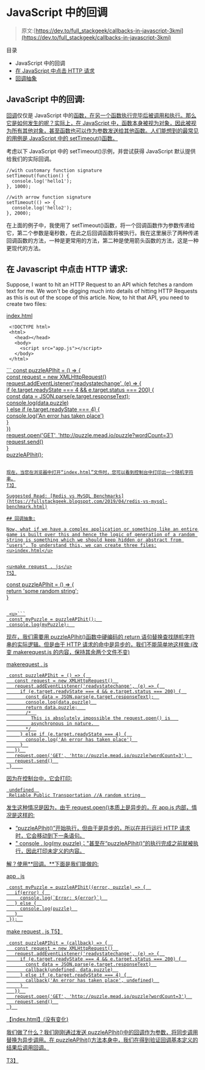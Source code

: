 # JavaScript 中的回调

> 原文:[https://dev.to/full_stackgeek/callbacks-in-javascript-3kmi](https://dev.to/full_stackgeek/callbacks-in-javascript-3kmi)

目录

*   JavaScript 中的回调
*   [在 JavaScript 中点击 HTTP 请求](https://fullstackgeek.blogspot.com/2019/02/asynchronous-javascript-explained-for-beginners.html#HittingHTTPRequests)
*   [回调抽象](https://fullstackgeek.blogspot.com/2019/02/asynchronous-javascript-explained-for-beginners.html#CallbackAbstraction)

## JavaScript 中的回调:

[回调](https://fullstackgeek.blogspot.com/2019/02/asynchronous-javascript-explained-for-beginners.html#Callbacks)仅仅是 JavaScript 中的[函数，在另一个函数执行完毕后被调用和执行。那么它是如何发生的呢？实际上，在 JavaScript 中，函数本身被视为对象，因此被视为所有其他对象，甚至函数也可以作为参数发送给其他函数。人们能想到的最常见的用例是 JavaScript 中的 setTimeout()函数。](https://fullstackgeek.blogspot.com/2019/01/functions-in-javascript.html) 

考虑以下 JavaScript 中的 setTimeout()示例，并尝试获得 JavaScript 默认提供给我们的实际回调。

```
//with customary function signature  
setTimeout(function() {  
  console.log('hello1');  
}, 1000);  

//with arrow function signature  
setTimeout(() => {  
  console.log('hello2');  
}, 2000);  

```

在上面的例子中，我使用了 setTimeout()函数，将一个回调函数作为参数传递给它，第二个参数是毫秒数，在此之后回调函数将被执行。我在这里展示了两种传递回调函数的方法，一种是更常用的方法，第二种是使用箭头函数的方法，这是一种更现代的方法。

## 在 Javascript 中点击 HTTP 请求:

Suppose, I want to hit an HTTP Request to an API which fetches a random text for me. We won't be digging much into details of hitting HTTP Requests as this is out of the scope of this article.
Now, to hit that API, you need to create two files:

<u>index.html</u>

```
 <!DOCTYPE html>  
 <html>  
   <head></head>  
   <body>  
     <script src="app.js"></script>  
   </body>  
 </html>  

```

 <u>```
 const puzzleAPIhit = () => {  
   const request = new XMLHttpRequest()  
   request.addEventListener('readystatechange', (e) => {  
     if (e.target.readyState === 4 && e.target.status === 200) {  
       const data = JSON.parse(e.target.responseText);  
       console.log(data.puzzle)  
     } else if (e.target.readyState === 4) {  
       console.log('An error has taken place')  
     }  
   })  
   request.open('GET', 'http://puzzle.mead.io/puzzle?wordCount=3')  
   request.send()  
 }  
 puzzleAPIhit(); 

```

现在，当您在浏览器中打开“index.html”文件时，您可以看到控制台中打印出一个随机字符串。
T3】

Suggested Read: [Redis vs MySQL Benchmarks](https://fullstackgeek.blogspot.com/2019/04/redis-vs-mysql-benchmark.html)

## 回调抽象:

Now, what if we have a complex application or something like an entire game is built over this and hence the logic of generation of a random string is something which we should keep hidden or abstract from "users". To understand this, we can create three files:
<u>index.html</u>

```
 <!DOCTYPE html>  
 <html>  
   <body>  
     <script src="makerequest.js"></script>  
     <script src="app.js"></script>  
   </body>  
 </html> 

```

<u>make request . js</u>
T5】

```
 const puzzleAPIhit = () => {  
   return 'some random string';  
 }  

```

 <u>```
 const myPuzzle = puzzleAPIhit();  
 console.log(myPuzzle);  

```

现在，我们需要用 puzzleAPIhit()函数中硬编码的 return 语句替换查找随机字符串的实际逻辑。但是由于 HTTP 请求的命中是异步的，我们不能简单地这样做:(改变 makerequest.js 的内容，保持其余两个文件不变)

<u>makerequest . js</u>

```
 const puzzleAPIhit = () => {  
   const request = new XMLHttpRequest()  
   request.addEventListener('readystatechange', (e) => {  
     if (e.target.readyState === 4 && e.target.status === 200) {  
       const data = JSON.parse(e.target.responseText);  
       console.log(data.puzzle)  
       return data.puzzle;   
       /*  
         This is absolutely impossible the request.open() is   
         asynchronous in nature.  
       */  
     } else if (e.target.readyState === 4) {  
       console.log('An error has taken place')  
     }  
   })  
   request.open('GET', 'http://puzzle.mead.io/puzzle?wordCount=3')  
   request.send()  
 }    
```

因为在控制台中，它会打印:

```
 undefined  
 Reliable Public Transportation //A random string  

```

发生这种情况是因为，由于 request.open()本质上是异步的，在 app.js 内部，情况是这样的:

*   “puzzleAPIhit()”开始执行，但由于是异步的，所以在并行运行 HTTP 请求时，它会移动到下一条语句。
*   " console . log(my puzzle)；"甚至在“puzzleAPIhit()”的执行完成之前就被执行，因此打印未定义的内容。

解？使用**回调。**下面是我们能做的:

<u>app . js</u>

```
 const myPuzzle = puzzleAPIhit((error, puzzle) => {  
   if(error) {  
     console.log(`Error: ${error}`)  
   } else {  
     console.log(puzzle)  
   }  
 });  

```

<u>make request . js</u>
T5】

```
 const puzzleAPIhit = (callback) => {  
   const request = new XMLHttpRequest()  
   request.addEventListener('readystatechange', (e) => {  
     if (e.target.readyState === 4 && e.target.status === 200) {  
       const data = JSON.parse(e.target.responseText)  
       callback(undefined, data.puzzle)  
     } else if (e.target.readyState === 4) {  
       callback('An error has taken place', undefined)  
     }  
   })  
   request.open('GET', 'http://puzzle.mead.io/puzzle?wordCount=3')  
   request.send()  
 }  

```

【index.html】<u>(没有变化)</u>

我们做了什么？我们刚刚通过发送 puzzleAPIhit()中的回调作为参数，将同步调用替换为异步调用。在 puzzleAPIhit()方法本身中，我们在得到验证回调基本定义的结果后调用回调。

T3】</u></u>